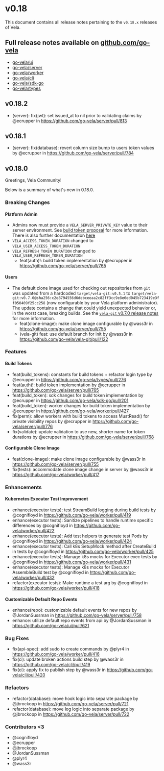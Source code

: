 # v0.18

This document contains all release notes pertaining to the `v0.18.x` releases of Vela.

## Full release notes available on [github.com/go-vela](https://github.com/go-vela)

* [go-vela/ui](https://github.com/go-vela/ui/releases)
* [go-vela/server](https://github.com/go-vela/server/releases)
* [go-vela/worker](https://github.com/go-vela/worker/releases)
* [go-vela/cli](https://github.com/go-vela/cli/releases)
* [go-vela/sdk-go](https://github.com/go-vela/sdk-go/releases)
* [go-vela/types](https://github.com/go-vela/types/releases)

## v0.18.2

* (server): fix(jwt): set issued_at to nil prior to validating claims by @ecrupper in https://github.com/go-vela/server/pull/813

## v0.18.1

* (server): fix(database): revert column size bump to users token values by @ecrupper in https://github.com/go-vela/server/pull/784

## v0.18.0

Greetings, Vela Community!

Below is a summary of what's new in 0.18.0.

### Breaking Changes

#### Platform Admin

- Admins now must provide a `VELA_SERVER_PRIVATE_KEY` value to their server environment. See [build token proposal](https://github.com/go-vela/community/blob/main/proposals/2023/02-23_build-tokens.md) for more information. There is also further documentation [here](https://go-vela.github.io/docs/installation/server/reference/#vela_server_private_key)
- `VELA_ACCESS_TOKEN_DURATION` changed to `VELA_USER_ACCESS_TOKEN_DURATION`
- `VELA_REFRESH_TOKEN_DURATION` changed to `VELA_USER_REFRESH_TOKEN_DURATION`
  * feat(auth)!: build token implementation by @ecrupper in https://github.com/go-vela/server/pull/765

#### Users

- The default clone image used for checking out repositories from `git` was updated from a hardcoded `target/vela-git:v0.5.1` to `target/vela-git:v0.7.0@sha256:c2e8794556d6debceeaa2c82ff3cc9e8e6ed045b723419e3ff050409f25cc258` (now configurable by your Vela platform administrator). The update contains a change that could yield unexpected behavior or, in the worst case, breaking builds. See the [`vela-git` v0.7.0 release notes](https://github.com/go-vela/vela-git/releases/tag/v0.7.0) for more information.
   * feat(clone-image): make clone image configurable by @wass3r in https://github.com/go-vela/server/pull/755
   * (vela-git) feat: use default branch for init by @wass3r in https://github.com/go-vela/vela-git/pull/122

### Features

#### Build Tokens
* feat(build_tokens): constants for build tokens + refactor login type by @ecrupper in https://github.com/go-vela/types/pull/276
* feat(auth)!: build token implementation by @ecrupper in https://github.com/go-vela/server/pull/765
* feat(build_token): sdk changes for build token implementation by @ecrupper in https://github.com/go-vela/sdk-go/pull/201
* feat(build_token): worker changes for build token implementation by @ecrupper in https://github.com/go-vela/worker/pull/427
* fix(perm): allow workers with build tokens to access MustRead() for private visibility repos by @ecrupper in https://github.com/go-vela/server/pull/776
* fix(validate): update validation to use new, shorter name for token durations by @ecrupper in https://github.com/go-vela/server/pull/768

#### Configurable Clone Image
* feat(clone-image): make clone image configurable by @wass3r in https://github.com/go-vela/server/pull/755
* fix(tests): accommodate clone image change in server by @wass3r in https://github.com/go-vela/worker/pull/417

### Enhancements

#### Kubernetes Executor Test Improvement
* enhance(executor tests): test StreamBuild logging during build tests by @cognifloyd in https://github.com/go-vela/worker/pull/419
* enhance(executor tests): Sanitize pipelines to handle runtime specific differences by @cognifloyd in https://github.com/go-vela/worker/pull/422
* enhance(executor tests): Add test helpers to generate test Pods by @cognifloyd in https://github.com/go-vela/worker/pull/424
* enhance(executor tests): Call k8s SetupMock method after CreateBuild in tests by @cognifloyd in https://github.com/go-vela/worker/pull/425
* enhance(executor tests): Manage k8s mocks for Executor exec tests by @cognifloyd in https://github.com/go-vela/worker/pull/431
* enhance(executor tests):  Manage k8s mocks for Executor AssembleBuild test by @cognifloyd in https://github.com/go-vela/worker/pull/432
* refactor(executor tests): Make runtime a test arg by @cognifloyd in https://github.com/go-vela/worker/pull/418

#### Customizable Default Repo Events
* enhance(repo): customizable default events for new repos by @JordanSussman in https://github.com/go-vela/server/pull/758
* enhance: utilize default repo events from api by @JordanSussman in https://github.com/go-vela/ui/pull/621

### Bug Fixes
* fix(api-spec): add sudo to create commands by @plyr4 in https://github.com/go-vela/worker/pull/416
* fix(ci): update broken actions build step by @wass3r in https://github.com/go-vela/cli/pull/419
* fix(ci): apply fix to publish step by @wass3r in https://github.com/go-vela/cli/pull/420

### Refactors
* refactor(database): move hook logic into separate package by @jbrockopp in https://github.com/go-vela/server/pull/721
* refactor(database): move log logic into separate package by @jbrockopp in https://github.com/go-vela/server/pull/722

### Contributors <3

* @cognifloyd
* @ecrupper
* @jbrockopp
* @JordanSussman
* @plyr4
* @wass3r
